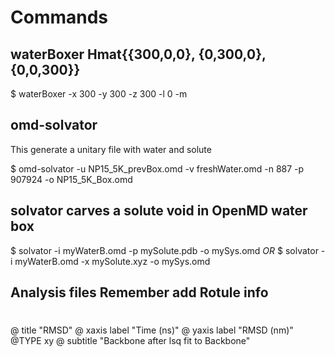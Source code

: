 # Commands

## waterBoxer Hmat{{300,0,0}, {0,300,0}, {0,0,300}}
$ waterBoxer -x 300 -y 300 -z 300 -l 0 -m


## omd-solvator
This generate a unitary file with water and solute

$ omd-solvator -u NP15_5K_prevBox.omd -v freshWater.omd -n 887 -p 907924 -o NP15_5K_Box.omd

## solvator carves a solute void in OpenMD water box
$ solvator -i myWaterB.omd -p mySolute.pdb -o mySys.omd
_OR_
$ solvator -i myWaterB.omd -x mySolute.xyz -o mySys.omd

## Analysis files Remember add Rotule info
#
@    title "RMSD"
@    xaxis  label "Time (ns)"
@    yaxis  label "RMSD (nm)"
@TYPE xy
@ subtitle "Backbone after lsq fit to Backbone"